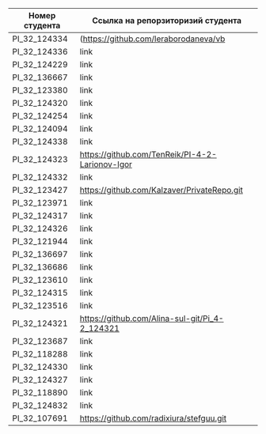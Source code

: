 |Номер студента|Ссылка на  репорзиторизий студента|
|--------------|----------------------------------|
|PI_32_124334|(https://github.com/leraborodaneva/vb|
|PI_32_124336|link|
|PI_32_124229|link|
|PI_32_136667|link|
|PI_32_123380|link|
|PI_32_124320|link|
|PI_32_124254|link|
|PI_32_124094|link|
|PI_32_124338|link|
|PI_32_124323|https://github.com/TenReik/PI-4-2-Larionov-Igor|
|PI_32_124332|link|
|PI_32_123427|https://github.com/Kalzaver/PrivateRepo.git|
|PI_32_123971|link|
|PI_32_124317|link|
|PI_32_124326|link|
|PI_32_121944|link|
|PI_32_136697|link|
|PI_32_136686|link|
|PI_32_123610|link|
|PI_32_124315|link|
|PI_32_123516|link|
|PI_32_124321|https://github.com/Alina-sul-git/Pi_4-2_124321|
|PI_32_123687|link|
|PI_32_118288|link|
|PI_32_124330|link|
|PI_32_124327|link|
|PI_32_118890|link|
|PI_32_124832|link|
|PI_32_107691|https://github.com/radixiura/stefguu.git|
